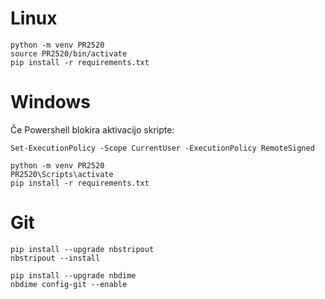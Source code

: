 # Linux
```
python -m venv PR2520
source PR2520/bin/activate
pip install -r requirements.txt
```

# Windows
Če Powershell blokira aktivacijo skripte:
```
Set-ExecutionPolicy -Scope CurrentUser -ExecutionPolicy RemoteSigned
```

```
python -m venv PR2520
PR2520\Scripts\activate
pip install -r requirements.txt
```

# Git
```
pip install --upgrade nbstripout
nbstripout --install
```
```
pip install --upgrade nbdime
nbdime config-git --enable
```